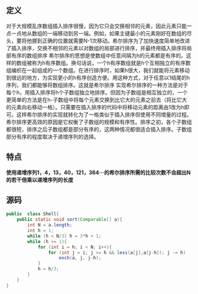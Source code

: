 ## 定义
对于大规模乱序数组插入排序很慢，因为它只会交换相邻的元素，因此元素只能一点一点地从数组的一端移动到另一端。例如，如果主键最小的元素刚好在数组的尽头，要将他挪到正确的位置就需要N-1次移动。希尔排序为了加快速度简单地改进了插入排序，交换不相邻的元素以对数组的局部进行排序，并最终用插入排序将局部有序的数组排序
希尔排序的思想是使数组中任意间隔为h的元素都是有序的。这样的数组被称为h有序数组。换句话说，一个h有序数组就是h个互相独立的有序数组编织在一起组成的一个数组。在进行排序时，如果h很大，我们就能将元素移动到很远的地方，为实现更小的h有序创造方便。用这种方式，对于任意以1结尾的h序列，我们都能够将数组排序。这就是希尔排序
实现希尔排序的一种方法是对于每个h，用插入排序将h个子数组独立地排序。但因为子数组是相互独立的，一个更简单的方法是在h-子数组中将每个元素交换到比它大的元素之前去（将比它大的元素向右移动一格）。只需要在插入排序的代码中将移动元素的距离由1改为h即可。这样希尔排序的实现就转化为了一格类似于插入排序但使用不同增量的过程。
希尔排序更高效的原因是它权衡了子数组的规模和有序性。排序之初，各个子数组都很短，排序之后子数组都是部分有序的，这两种情况都很适合插入排序。子数组部分有序的程度取决于递增序列的选择。
## 特点
**使用递增序列1，4，13，40，121，364···的希尔排序所需的比较次数不会超出N的若干倍乘以递增序列的长度**
## 源码
```java
public  class Shell{
    public static void sort(Comparable[] a){
        int N = a.length;
        int h = 1;
        while (h < N/3) h = 3*h + 1;
        while (h >= 1){
            for (int i = h; i < N; i++){
                for (int j = i; j >= h && less(a[j],a[j-h]); j -= h)
                    exch(a, j, j-h);
            }
            h = h/3;
        }
    }
}
```

